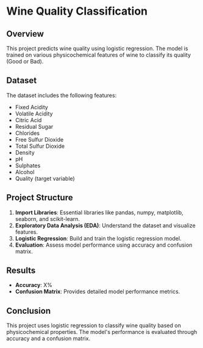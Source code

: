 # Wine Quality Classification

## Overview

This project predicts wine quality using logistic regression. The model is trained on various physicochemical features of wine to classify its quality (Good or Bad).

## Dataset

The dataset includes the following features:

- Fixed Acidity
- Volatile Acidity
- Citric Acid
- Residual Sugar
- Chlorides
- Free Sulfur Dioxide
- Total Sulfur Dioxide
- Density
- pH
- Sulphates
- Alcohol
- Quality (target variable)

## Project Structure

1. **Import Libraries**: Essential libraries like pandas, numpy, matplotlib, seaborn, and scikit-learn.
2. **Exploratory Data Analysis (EDA)**: Understand the dataset and visualize features.
3. **Logistic Regression**: Build and train the logistic regression model.
4. **Evaluation**: Assess model performance using accuracy and confusion matrix.

## Results

- **Accuracy**: X%
- **Confusion Matrix**: Provides detailed model performance metrics.

## Conclusion

This project uses logistic regression to classify wine quality based on physicochemical properties. The model's performance is evaluated through accuracy and a confusion matrix.
